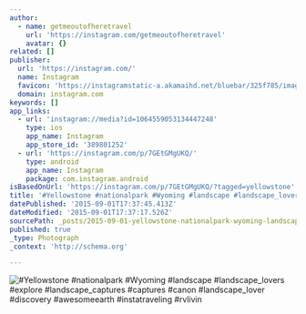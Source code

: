 ```yaml
---
author:
  - name: getmeoutofheretravel
    url: 'https://instagram.com/getmeoutofheretravel'
    avatar: {}
related: []
publisher:
  url: 'https://instagram.com/'
  name: Instagram
  favicon: 'https://instagramstatic-a.akamaihd.net/bluebar/325f785/images/ico/favicon.ico'
  domain: instagram.com
keywords: []
app_links:
  - url: 'instagram://media?id=1064559053134447248'
    type: ios
    app_name: Instagram
    app_store_id: '389801252'
  - url: 'https://instagram.com/p/7GEtGMgUKQ/'
    type: android
    app_name: Instagram
    package: com.instagram.android
isBasedOnUrl: 'https://instagram.com/p/7GEtGMgUKQ/?tagged=yellowstone'
title: '#Yellowstone #nationalpark #Wyoming #landscape #landscape_lovers #explore #landscape_captures #captures #canon #landscape_lover #discovery #awesomeearth #instatraveling #rvlivin'
datePublished: '2015-09-01T17:37:45.413Z'
dateModified: '2015-09-01T17:37:17.526Z'
sourcePath: _posts/2015-09-01-yellowstone-nationalpark-wyoming-landscape-landscape_lo.md
published: true
_type: Photograph
_context: 'http://schema.org'

---
```

![&num;Yellowstone &num;nationalpark &num;Wyoming &num;landscape &num;landscape&lowbar;lovers &num;explore &num;landscape&lowbar;captures &num;captures &num;canon &num;landscape&lowbar;lover &num;discovery &num;awesomeearth &num;instatraveling &num;rvlivin](https://igcdn-photos-d-a.akamaihd.net/hphotos-ak-xaf1/t51.2885-15/s750x750/sh0.08/e35/11350812_835220479924035_856959307_n.jpg)
